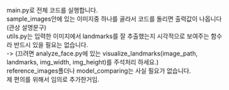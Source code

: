 main.py로 전체 코드를 실행합니다.<br/>
sample_images안에 있는 이미지중 하나를 골라서 코드를 돌리면 출력값이 나옵니다 (관상 설명문구)<br/>
utils.py는 입력한 이미지에서 landmarks를 잘 추출했는지 시각적으로 보여주는 함수라 반드시 있을 필요는 없습니다.<br/>
-> (끄려면 analyze_face.py에 있는 visualize_landmarks(image_path, landmarks, img_width, img_height)를 주석처리 하세요.)<br/>
reference_images폴더나 model_comparing는 사실 필요가 없습니다.<br/>
제 편의를 위해서 임의로 추가한거임.<br/>
